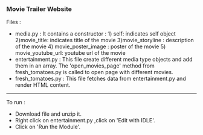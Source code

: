 ### Movie Trailer Website
Files :
- media.py : It contains a constructor : 1) self: indicates self object 2)movie_title: indicates title of the movie 3)movie_storyline : description of the movie     4) movie_poster_image : poster of the movie 5) movie_youtube_url: youtube url of the movie
- entertainment.py : This file create different media type objects and add them in an array. The 'open_movies_page' method from fresh_tomatoes.py is called to open page with different movies.
- fresh_tomatoes.py : This file fetches data from entertainment.py and render HTML content.
--------------------------------------------------------
To run :
- Download file and unzip it.
- Right click on entertainment.py ,click on 'Edit with IDLE'.
- Click on 'Run the Module'.
